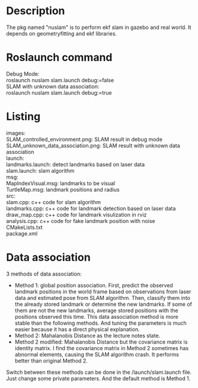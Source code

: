 # Description
The pkg named "nuslam" is to perform ekf slam in gazebo and real world. It depends on geometryfitting and ekf libraries.
# Roslaunch command
Debug Mode:   
roslaunch nuslam slam.launch debug:=false  
SLAM with unknown data association:   
roslaunch nuslam slam.launch debug:=true 
# Listing
images:  
  SLAM_controlled_environment.png: SLAM result in debug mode  
  SLAM_unknown_data_association.png: SLAM result with unknown data association  
launch:   
  landmarks.launch: detect landmarks based on laser data  
  slam.launch: slam algorithm  
msg:  
  MapIndexVisual.msg: landmarks to be visual  
  TurtleMap.msg: landmark positions and radius  
src:  
  slam.cpp: c++ code for slam algorithm  
  landmarks.cpp: c++ code for landmark detection based on laser data  
  draw_map.cpp: c++ code for landmark visulization in rviz  
  analysis.cpp: c++ code for fake landmark position with noise   
CMakeLists.txt  
package.xml  
# Data association
3 methods of data association:
- Method 1: global position association. First, predict the observed landmark positions in the world frame based on observations from laser data and estimated pose from SLAM algorithm. Then, classify them into the already stored landmark or determine the new landmarks. If some of them are not the new landmarks, average stored positions with the positions observed this time. This data association method is more stable than the following methods. And tuning the parameters is much easier because it has a direct physical explanation.
- Method 2: Mahalanobis Distance as the lecture notes state.
- Method 2 modified: Mahalanobis Distance but the covariance matrix is identity matrix. I find the covariance matrix in Method 2 sometimes has abnormal elements, causing the SLAM algorithm crash. It performs better than original Method 2.

Switch between these methods can be done in the /launch/slam.launch file. Just change some private parameters. And the default method is Method 1.


